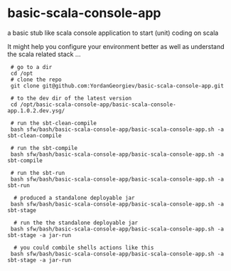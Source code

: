 # basic-scala-console-app
a basic stub like scala console application to start (unit) coding on scala

It might help you configure your environment better as well as understand the scala related stack ...


     # go to a dir
     cd /opt
     # clone the repo
     git clone git@github.com:YordanGeorgiev/basic-scala-console-app.git

     # to the dev dir of the latest version
     cd /opt/basic-scala-console-app/basic-scala-console-app.1.0.2.dev.ysg/
     
     # run the sbt-clean-compile
     bash sfw/bash/basic-scala-console-app/basic-scala-console-app.sh -a sbt-clean-compile
     
     # run the sbt-compile
     bash sfw/bash/basic-scala-console-app/basic-scala-console-app.sh -a sbt-compile
     
     # run the sbt-run
     bash sfw/bash/basic-scala-console-app/basic-scala-console-app.sh -a sbt-run
     
	  # produced a standalone deployable jar
     bash sfw/bash/basic-scala-console-app/basic-scala-console-app.sh -a sbt-stage

	  # run the the standalone deployable jar
     bash sfw/bash/basic-scala-console-app/basic-scala-console-app.sh -a sbt-stage -a jar-run

	  # you could combile shells actions like this 
     bash sfw/bash/basic-scala-console-app/basic-scala-console-app.sh -a sbt-stage -a jar-run
